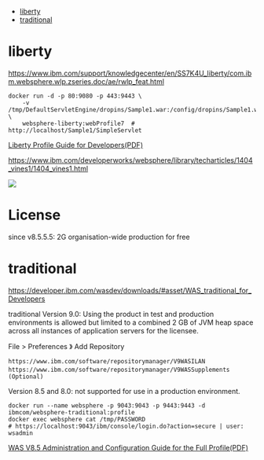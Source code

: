 <!-- TOC -->

- [liberty](#liberty)
- [traditional](#traditional)

<!-- /TOC -->

# liberty
https://www.ibm.com/support/knowledgecenter/en/SS7K4U_liberty/com.ibm.websphere.wlp.zseries.doc/ae/rwlp_feat.html

    docker run -d -p 80:9080 -p 443:9443 \
        -v /tmp/DefaultServletEngine/dropins/Sample1.war:/config/dropins/Sample1.war \
        websphere-liberty:webProfile7  # http://localhost/Sample1/SimpleServlet

[Liberty Profile Guide for Developers(PDF)](https://www.redbooks.ibm.com/redbooks/pdfs/sg248076.pdf)

https://www.ibm.com/developerworks/websphere/library/techarticles/1404_vines1/1404_vines1.html

![](https://www.ibm.com/developerworks/websphere/library/techarticles/1404_vines1/images/image001.png)

# License
since v8.5.5.5: 2G organisation-wide production for free


# traditional
https://developer.ibm.com/wasdev/downloads/#asset/WAS_traditional_for_Developers	

traditional Version 9.0: Using the product in test and production environments is allowed but limited to a combined 2 GB of JVM heap space across all instances of application servers for the licensee. 

File > Preferences 》 Add Repository

	https://www.ibm.com/software/repositorymanager/V9WASILAN
	https://www.ibm.com/software/repositorymanager/V9WASSupplements　(Optional)

Version 8.5 and 8.0: not supported for use in a production environment.

	docker run --name websphere -p 9043:9043 -p 9443:9443 -d ibmcom/websphere-traditional:profile
	docker exec websphere cat /tmp/PASSWORD 
	# https://localhost:9043/ibm/console/login.do?action=secure | user: wsadmin

[WAS V8.5 Administration and Configuration Guide for the Full Profile(PDF)](http://www.redbooks.ibm.com/redbooks/pdfs/sg248056.pdf)

